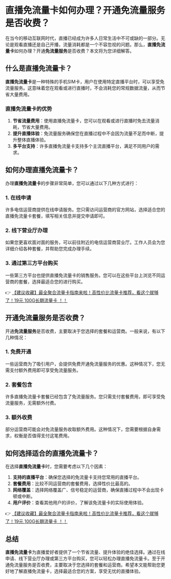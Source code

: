# 直播免流量卡如何办理？开通免流量服务是否收费？

在当今的移动互联网时代，直播已经成为许多人日常生活中不可或缺的一部分。无论是观看直播还是自己开播，流量消耗都是一个不容忽视的问题。那么，**直播免流量卡**如何办理？开通**免流量服务**是否收费？本文将为您详细解答。

## 什么是直播免流量卡？

**直播免流量卡**是一种特殊的手机SIM卡，用户在使用特定直播平台时，可以享受免流量服务。这意味着您在观看或进行直播时，不会消耗您的常规数据流量，从而节省大量费用。

### 直播免流量卡的优势

1. **节省流量费用**：使用直播免流量卡，您可以在观看或进行直播时免去流量消耗，节省大量费用。
2. **提升直播体验**：免流量服务确保您在直播过程中不会因为流量不足而中断，提升整体直播体验。
3. **多平台支持**：许多直播免流量卡支持多个主流直播平台，满足不同用户的需求。

## 如何办理直播免流量卡？

办理**直播免流量卡**的步骤非常简单，您可以通过以下几种方式进行：

### 1. 在线申请

许多电信运营商提供在线申请服务。您只需访问运营商的官方网站，选择适合您的直播免流量卡套餐，填写相关信息并提交申请即可。

### 2. 线下营业厅办理

如果您更喜欢面对面的服务，可以前往附近的电信运营商营业厅。工作人员会为您详细介绍各种套餐，并帮助您完成办理手续。

### 3. 通过第三方平台购买

一些第三方平台也提供直播免流量卡的销售服务。您可以在这些平台上浏览不同运营商的套餐，选择最适合您的进行购买。

👉 [【建议收藏】最全聚合流量卡指南来啦！高性价比流量卡推荐，看这个就够了！19元 100G长期流量卡 ！！](https://bit.ly/Liuliangka)

## 开通免流量服务是否收费？

开通**免流量服务**是否收费，主要取决于您选择的套餐和运营商。一般来说，有以下几种情况：

### 1. 免费开通

一些运营商为了吸引用户，会提供免费开通免流量服务的优惠。这种情况下，您无需支付额外费用即可享受免流量服务。

### 2. 套餐包含

许多直播免流量卡套餐已经包含了免流量服务。您只需支付套餐费用，即可享受免流量服务，无需额外付费。

### 3. 额外收费

部分运营商可能会对免流量服务收取额外费用。这种情况下，您需要根据自身需求，权衡是否值得支付这笔费用。

## 如何选择适合的直播免流量卡？

在选择**直播免流量卡**时，您需要考虑以下几个因素：

1. **支持的直播平台**：确保您选择的免流量卡支持您常用的直播平台。
2. **套餐费用**：比较不同运营商的套餐费用，选择性价比最高的。
3. **网络覆盖**：选择网络覆盖广、信号稳定的运营商，确保直播过程中不会出现卡顿或中断。
4. **用户评价**：查看其他用户的评价，了解该免流量卡的实际使用体验。

👉 [【建议收藏】最全聚合流量卡指南来啦！高性价比流量卡推荐，看这个就够了！19元 100G长期流量卡 ！！](https://bit.ly/Liuliangka)

## 总结

**直播免流量卡**为直播爱好者提供了一个节省流量、提升体验的绝佳选择。通过在线申请、线下营业厅办理或第三方平台购买，您可以轻松办理直播免流量卡。至于开通免流量服务是否收费，主要取决于您选择的套餐和运营商。希望本文能帮助您更好地了解直播免流量卡，选择最适合您的方案，享受无忧的直播体验。